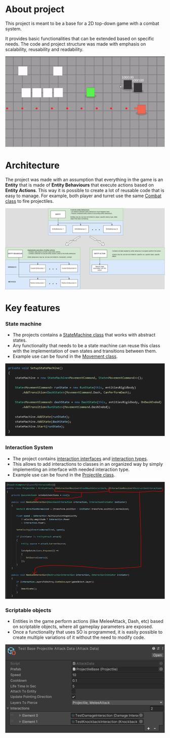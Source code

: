 # About project
This project is meant to be a base for a 2D top-down game with a combat system.

It provides basic functionalities that can be extended based on specific needs. The code and project structure was made with emphasis on scalability, reusability and readability.

![Ranged attack, melee attack and reflecting projectiles.](https://github.com/Apo100u/TLH/blob/master/ReadmeFiles/MeleeAndRangedAttack.gif)

# Architecture
The project was made with an assumption that everything in the game is an **Entity** that is made of **Entity Behaviours** that execute actions based on **Entity Actions**.
This way it is possible to create a lot of reusable code that is easy to manage. For example, both player and turret use the same [Combat class](https://github.com/Apo100u/TLH/blob/master/Assets/Scripts/Gameplay/Entities/Behaviours/Combat/Combat.cs) to fire projectiles.

![Architecture](ReadmeFiles/Architecture.png)

# Key features
### State machine
* The projects contains a [StateMachine class](Assets/Scripts/Utility/StateMachine/StateMachine.cs) that works with abstract states.
* Any functionality that needs to be a state machine can reuse this class with the implementation of own states and transitions between them.
* Example use can be found in the [Movement class](Assets/Scripts/Gameplay/Entities/Behaviours/Movement/Movement.cs).

![State Machine Example](ReadmeFiles/StateMachineExampleUseCase.PNG)

### Interaction System
* The project contains [interaction interfaces](Assets/Scripts/Gameplay/Interactions) and [interaction types](Assets/Scripts/Gameplay/Interactions/Types).
* This allows to add interactions to classes in an organized way by simply implementing an interface with needed interaction type.
* Example use can be found in the [Projectile class](Assets/Scripts/Gameplay/Entities/Attacks/Projectile.cs).

![Interaction Receiver Example](ReadmeFiles/InteractionReceiverExampleUseCase.PNG)

### Scriptable objects
* Entities in the game perform actions (like MeleeAttack, Dash, etc) based on scriptable objects, where all gameplay parameters are exposed.
* Once a functionality that uses SO is programmed, it is easily possible to create multiple variations of it without the need to modify code.

![Attack Data Scriptable Object Example](ReadmeFiles/AttackDataScriptableObjectExample.PNG)
